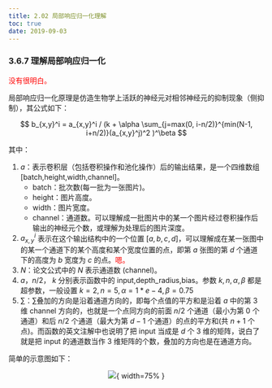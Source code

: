 ```yaml
---
title: 2.02 局部响应归一化理解
toc: true
date: 2019-09-03
---
```


### 3.6.7 理解局部响应归一化

<span style="color:red;">没有很明白。</span>

局部响应归一化原理是仿造生物学上活跃的神经元对相邻神经元的抑制现象（侧抑制），其公式如下：

$$
b_{x,y}^i = a_{x,y}^i / (k + \alpha \sum_{j=max(0, i-n/2)}^{min(N-1, i+n/2)}(a_{x,y}^j)^2 )^\beta
$$

其中：

1. $a​$：表示卷积层（包括卷积操作和池化操作）后的输出结果，是一个四维数组 [batch,height,width,channel]。
    - batch：批次数(每一批为一张图片)。
    - height：图片高度。
    - width：图片宽度。
    - channel：通道数。可以理解成一批图片中的某一个图片经过卷积操作后输出的神经元个数，或理解为处理后的图片深度。
1. $a_{x,y}^i$ 表示在这个输出结构中的一个位置 $[a,b,c,d]$，可以理解成在某一张图中的某一个通道下的某个高度和某个宽度位置的点，即第 $a$ 张图的第 $d$ 个通道下的高度为 $b$ 宽度为 $c$ 的点。<span style="color:red;">嗯。</span>
1. $N$：论文公式中的 $N$ 表示通道数 (channel)。
1. $a$，$n/2$， $k$ 分别表示函数中的 input,depth_radius,bias。参数 $k, n, \alpha, \beta$ 都是超参数，一般设置 $k=2, n=5, \alpha=1*e-4, \beta=0.75$
1. $\sum$：$\sum​$ 叠加的方向是沿着通道方向的，即每个点值的平方和是沿着 $a$ 中的第 3 维 channel 方向的，也就是一个点同方向的前面 $n/2​$ 个通道（最小为第 $0​$ 个通道）和后 $n/2​$ 个通道（最大为第 $d-1​$ 个通道）的点的平方和(共 $n+1$ 个点)。而函数的英文注解中也说明了把 input 当成是 $d$ 个 3 维的矩阵，说白了就是把 input 的通道数当作 3 维矩阵的个数，叠加的方向也是在通道方向。

简单的示意图如下：

<center>

![](http://images.iterate.site/blog/image/20190722/0aRz4LwOQOIL.png?imageslim){ width=75% }

</center>

